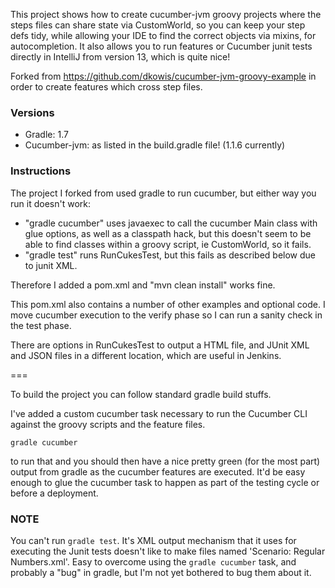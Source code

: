 This project shows how to create cucumber-jvm groovy projects where the steps files can share state via CustomWorld, so you can keep your step defs tidy, while allowing your IDE to find the correct objects via mixins, for autocompletion.
It also allows you to run features or Cucumber junit tests directly in IntelliJ from version 13, which is quite nice!

Forked from https://github.com/dkowis/cucumber-jvm-groovy-example in order to create features which cross step files.

### Versions
 * Gradle: 1.7 
 * Cucumber-jvm: as listed in the build.gradle file! (1.1.6 currently)

### Instructions

The project I forked from used gradle to run cucumber, but either way you run it doesn't work:
* "gradle cucumber" uses javaexec to call the cucumber Main class with glue options, as well as a classpath hack, but this doesn't seem to be able to find classes within a groovy script, ie CustomWorld, so it fails.
* "gradle test" runs RunCukesTest, but this fails as described below due to junit XML.

Therefore I added a pom.xml and "mvn clean install" works fine.

This pom.xml also contains a number of other examples and optional code. I move cucumber execution to the verify phase so I can run a sanity check in the test phase.

There are options in RunCukesTest to output a HTML file, and JUnit XML and JSON files in a different location, which are useful in Jenkins.

===

To build the project you can follow standard gradle build stuffs.

I've added a custom cucumber task necessary to run the Cucumber CLI against the groovy scripts and the feature files.

```gradle cucumber```

to run that and you should then have a nice pretty green (for the most part) output from gradle as the cucumber features
are executed. It'd be easy enough to glue the cucumber task to happen as part of the testing cycle or before a deployment.

### NOTE

You can't run `gradle test`. It's XML output mechanism that it uses for executing the Junit tests doesn't like to make files
named 'Scenario: Regular Numbers.xml'. Easy to overcome using the `gradle cucumber` task, and probably a "bug" in gradle,
but I'm not yet bothered to bug them about it.